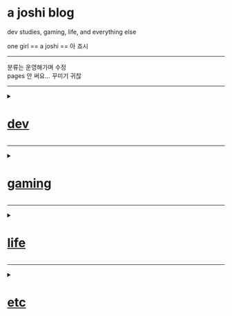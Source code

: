 # a joshi blog

dev studies, gaming, life, and everything else

one girl == a joshi == 아 죠시

---

분류는 운영해가며 수정   
pages 안 써요... 꾸미기 귀찮

--------------------------------------------------------------------------------------------------------------------------------
<!--												!@#$ dev 페이지 $#!@-->
<details> <summary>

# [dev](/dev)

</summary>


<details> <summary>

## [c](/dev/c)

</summary>

> [1. pointers and arrays](/dev/c/1.pointers_and_arrays)

</details>

* [commit conventions](/dev/commit_conventions)

</details>

--------------------------------------------------------------------------------------------------------------------------------
<!--												!@#$ gaming 페이지 $#!@-->
<details> <summary>

# [gaming](/gaming)

</summary>
</details>

--------------------------------------------------------------------------------------------------------------------------------
<!--												!@#$ life 페이지 $#!@-->
<details> <summary>

# [life](/life)

</summary>

* [toBuy](/life/toBuy)

</details>

--------------------------------------------------------------------------------------------------------------------------------
<!--												!@#$ etc 페이지 $#!@-->
<details> <summary>

# [etc](/etc)

</summary>

* [이상한짤](/etc/이상한짤)  
* [맛좋은C](/etc/맛좋은C)

</details>
